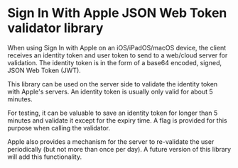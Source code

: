 # Sign In With Apple JSON Web Token validator library

When using Sign In with Apple on an iOS/iPadOS/macOS device, the client receives an identity token and user token to send to a web/cloud server for validation. The identity token is in the form of a base64 encoded, signed, JSON Web Token (JWT).

This library can be used on the server side to validate the identity token with Apple's servers. An identity token is usually only valid for about 5 minutes.

For testing, it can be valuable to save an identity token for longer than 5 minutes and validate it except for the expiry time. A flag is provided for this purpose when calling the validator.

Apple also provides a mechanism for the server to re-validate the user periodically (but not more than once per day). A future version of this library will add this functionality.
